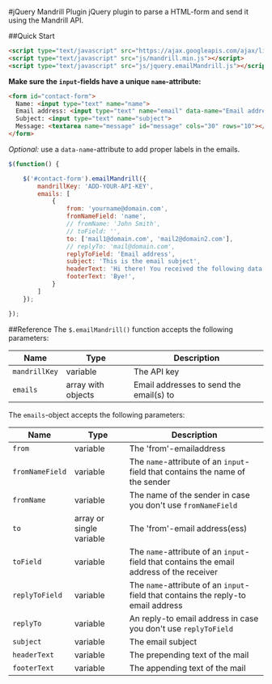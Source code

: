#jQuery Mandrill Plugin
jQuery plugin to parse a HTML-form and send it using the Mandrill API.

##Quick Start
```html
<script type="text/javascript" src="https://ajax.googleapis.com/ajax/libs/jquery/1.11.1/jquery.min.js"></script>
<script type="text/javascript" src="js/mandrill.min.js"></script>
<script type="text/javascript" src="js/jquery.emailMandrill.js"></script>
```

**Make sure the `input`-fields have a unique `name`-attribute:**
```html
<form id="contact-form">
  Name: <input type="text" name="name">
  Email address: <input type="text" name="email" data-name="Email address">
  Subject: <input type="text" name="subject">
  Message: <textarea name="message" id="message" cols="30" rows="10"></textarea>
</form>
```
*Optional:* use a `data-name`-attribute to add proper labels in the emails.


```js
$(function() {

    $('#contact-form').emailMandrill({
        mandrillKey: 'ADD-YOUR-API-KEY',
        emails: [
            {
                from: 'yourname@domain.com',
                fromNameField: 'name',
                // fromName: 'John Smith',
                // toField: '',
                to: ['mail1@domain.com', 'mail2@domain2.com'],
                // replyTo: 'mail@domain.com',
                replyToField: 'Email address',
                subject: 'This is the email subject',
                headerText: 'Hi there! You received the following data:',
                footerText: 'Bye!',
            }
        ]
    });

});
```

##Reference
The `$.emailMandrill()` function accepts the following parameters:

| Name            | Type        | Description | 
| --------------- | ----------- | ----------- | 
| `mandrillKey`   | variable    | The API key |
| `emails`        | array with objects | Email addresses to send the email(s) to |

The `emails`-object accepts the following parameters:

| Name            | Type                    | Description              |
| --------------- | ----------------------- | ------------------------ |
| `from`          | variable                | The 'from'-emailaddress  |
| `fromNameField` | variable                | The `name`-attribute of an `input`-field that contains the name of the sender |
| `fromName`      | variable                | The name of the sender in case you don't use `fromNameField` |
| `to`            | array or single variable| The 'from'-email address(ess)  |
| `toField`       | variable                | The `name`-attribute of an `input`-field that contains the email address of the receiver |
| `replyToField`  | variable                | The `name`-attribute of an `input`-field that contains the reply-to email address |
| `replyTo`       | variable                | An reply-to email address in case you don't use `replyToField` |
| `subject`       | variable                | The email subject |
| `headerText`    | variable                | The prepending text of the mail |
| `footerText`    | variable                | The appending text of the mail |